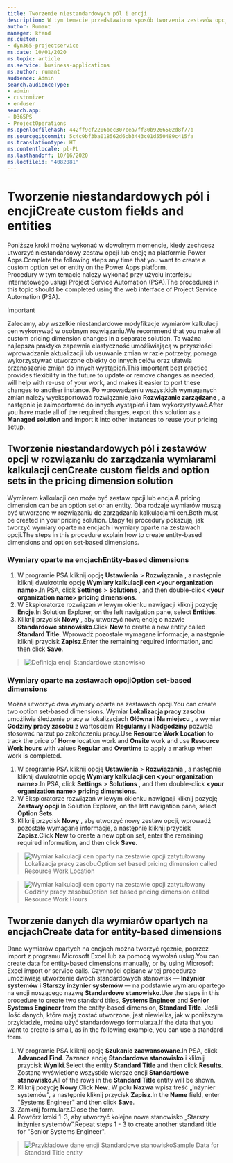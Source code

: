 ```yaml
---
title: Tworzenie niestandardowych pól i encji
description: W tym temacie przedstawiono sposób tworzenia zestawów opcji i encji we własnym rozwiązaniu na platformie Power Apps.
author: Rumant
manager: kfend
ms.custom:
- dyn365-projectservice
ms.date: 10/01/2020
ms.topic: article
ms.service: business-applications
ms.author: rumant
audience: Admin
search.audienceType:
- admin
- customizer
- enduser
search.app:
- D365PS
- ProjectOperations
ms.openlocfilehash: 442ff9cf2206bec307cea7ff30b9266502d8f77b
ms.sourcegitcommit: 5c4c9bf3ba018562d6cb3443c01d550489c415fa
ms.translationtype: HT
ms.contentlocale: pl-PL
ms.lasthandoff: 10/16/2020
ms.locfileid: "4082081"
---
```

# <a name="create-custom-fields-and-entities"></a><span data-ttu-id="c956c-103">Tworzenie niestandardowych pól i encji</span><span class="sxs-lookup"><span data-stu-id="c956c-103">Create custom fields and entities</span></span> 

<span data-ttu-id="c956c-104">Poniższe kroki można wykonać w dowolnym momencie, kiedy zechcesz utworzyć niestandardowy zestaw opcji lub encję na platformie Power Apps.</span><span class="sxs-lookup"><span data-stu-id="c956c-104">Complete the following steps any time that you want to create a custom option set or entity on the Power Apps platform.</span></span>  
<span data-ttu-id="c956c-105">Procedury w tym temacie należy wykonać przy użyciu interfejsu internetowego usługi Project Service Automation (PSA).</span><span class="sxs-lookup"><span data-stu-id="c956c-105">The procedures in this topic should be completed using the web interface of Project Service Automation (PSA).</span></span>

> [!IMPORTANT]
> <span data-ttu-id="c956c-106">Zalecamy, aby wszelkie niestandardowe modyfikacje wymiarów kalkulacji cen wykonywać w osobnym rozwiązaniu.</span><span class="sxs-lookup"><span data-stu-id="c956c-106">We recommend that you make all custom pricing dimension changes in a separate solution.</span></span> <span data-ttu-id="c956c-107">Ta ważna najlepsza praktyka zapewnia elastyczność umożliwiającą w przyszłości wprowadzanie aktualizacji lub usuwanie zmian w razie potrzeby, pomaga wykorzystywać utworzone obiekty do innych celów oraz ułatwia przenoszenie zmian do innych wystąpień.</span><span class="sxs-lookup"><span data-stu-id="c956c-107">This important best practice provides flexibility in the future to update or remove changes as needed, will help with re-use of your work, and makes it easier to port these changes to another instance.</span></span> <span data-ttu-id="c956c-108">Po wprowadzeniu wszystkich wymaganych zmian należy wyeksportować rozwiązanie jako **Rozwiązanie zarządzane** , a następnie je zaimportować do innych wystąpień i tam wykorzystywać.</span><span class="sxs-lookup"><span data-stu-id="c956c-108">After you have made all of the required changes, export this solution as a **Managed solution** and import it into other instances to reuse your pricing setup.</span></span>

  
## <a name="create-custom-fields-and-option-sets-in-the-pricing-dimension-solution"></a><span data-ttu-id="c956c-109">Tworzenie niestandardowych pól i zestawów opcji w rozwiązaniu do zarządzania wymiarami kalkulacji cen</span><span class="sxs-lookup"><span data-stu-id="c956c-109">Create custom fields and option sets in the pricing dimension solution</span></span>

<span data-ttu-id="c956c-110">Wymiarem kalkulacji cen może być zestaw opcji lub encja.</span><span class="sxs-lookup"><span data-stu-id="c956c-110">A pricing dimension can be an option set or an entity.</span></span> <span data-ttu-id="c956c-111">Oba rodzaje wymiarów muszą być utworzone w rozwiązaniu do zarządzania kalkulacjami cen.</span><span class="sxs-lookup"><span data-stu-id="c956c-111">Both must be created in your pricing solution.</span></span> <span data-ttu-id="c956c-112">Etapy tej procedury pokazują, jak tworzyć wymiary oparte na encjach i wymiary oparte na zestawach opcji.</span><span class="sxs-lookup"><span data-stu-id="c956c-112">The steps in this procedure explain how to create entity-based dimensions and option set-based dimensions.</span></span>

### <a name="entity-based-dimensions"></a><span data-ttu-id="c956c-113">Wymiary oparte na encjach</span><span class="sxs-lookup"><span data-stu-id="c956c-113">Entity-based dimensions</span></span>

1. <span data-ttu-id="c956c-114">W programie PSA kliknij opcję **Ustawienia** > **Rozwiązania** , a następnie kliknij dwukrotnie opcję **Wymiary kalkulacji cen \<your organization name>**.</span><span class="sxs-lookup"><span data-stu-id="c956c-114">In PSA, click **Settings** > **Solutions** , and then double-click **\<your organization name> pricing dimensions**.</span></span>
2. <span data-ttu-id="c956c-115">W Eksploratorze rozwiązań w lewym okienku nawigacji kliknij pozycję **Encje**.</span><span class="sxs-lookup"><span data-stu-id="c956c-115">In Solution Explorer, on the left navigation pane, select **Entities**.</span></span>
3. <span data-ttu-id="c956c-116">Kliknij przycisk **Nowy** , aby utworzyć nową encję o nazwie **Standardowe stanowisko**.</span><span class="sxs-lookup"><span data-stu-id="c956c-116">Click **New** to create a new entity called **Standard Title**.</span></span> <span data-ttu-id="c956c-117">Wprowadź pozostałe wymagane informacje, a następnie kliknij przycisk **Zapisz**.</span><span class="sxs-lookup"><span data-stu-id="c956c-117">Enter the remaining required information, and then click **Save**.</span></span>

> ![Definicja encji Standardowe stanowisko](media/Standard-Title-entity-definition.png)


### <a name="option-set-based-dimensions"></a><span data-ttu-id="c956c-119">Wymiary oparte na zestawach opcji</span><span class="sxs-lookup"><span data-stu-id="c956c-119">Option set-based dimensions</span></span> 
<span data-ttu-id="c956c-120">Można utworzyć dwa wymiary oparte na zestawach opcji.</span><span class="sxs-lookup"><span data-stu-id="c956c-120">You can create two option set-based dimensions.</span></span> <span data-ttu-id="c956c-121">Wymiar **Lokalizacja pracy zasobu** umożliwia śledzenie pracy w lokalizacjach **Główna** i **Na miejscu** , a wymiar **Godziny pracy zasobu** z wartościami **Regularny** i **Nadgodziny** pozwala stosować narzut po zakończeniu pracy.</span><span class="sxs-lookup"><span data-stu-id="c956c-121">Use **Resource Work Location** to track the price of **Home** location work and **Onsite** work and use **Resource Work hours** with values **Regular** and **Overtime** to apply a markup when work is completed.</span></span>


1. <span data-ttu-id="c956c-122">W programie PSA kliknij opcję **Ustawienia** > **Rozwiązania** , a następnie kliknij dwukrotnie opcję **Wymiary kalkulacji cen \<your organization name>**.</span><span class="sxs-lookup"><span data-stu-id="c956c-122">In PSA, click **Settings** > **Solutions** , and then double-click  **\<your organization name> pricing dimensions**.</span></span> 
2. <span data-ttu-id="c956c-123">W Eksploratorze rozwiązań w lewym okienku nawigacji kliknij pozycję **Zestawy opcji**.</span><span class="sxs-lookup"><span data-stu-id="c956c-123">In Solution Explorer, on the left navigation pane, select  **Option Sets**.</span></span> 
3. <span data-ttu-id="c956c-124">Kliknij przycisk **Nowy** , aby utworzyć nowy zestaw opcji, wprowadź pozostałe wymagane informacje, a następnie kliknij przycisk **Zapisz**.</span><span class="sxs-lookup"><span data-stu-id="c956c-124">Click **New** to create a new option set, enter the remaining required information, and then click **Save**.</span></span>

> ![<span data-ttu-id="c956c-125">Wymiar kalkulacji cen oparty na zestawie opcji zatytułowany Lokalizacja pracy zasobu</span><span class="sxs-lookup"><span data-stu-id="c956c-125">Option set based pricing dimension called Resource Work Location</span></span> ](media/Option-set-PD-called-Resource-Work-Location.png)

> ![<span data-ttu-id="c956c-126">Wymiar kalkulacji cen oparty na zestawie opcji zatytułowany Godziny pracy zasobu</span><span class="sxs-lookup"><span data-stu-id="c956c-126">Option set based pricing dimension called Resource Work Hours</span></span> ](media/Option-set-PD-called-Resource-Work-Hours.PNG)


## <a name="create-data-for-entity-based-dimensions"></a><span data-ttu-id="c956c-127">Tworzenie danych dla wymiarów opartych na encjach</span><span class="sxs-lookup"><span data-stu-id="c956c-127">Create data for entity-based dimensions</span></span>

<span data-ttu-id="c956c-128">Dane wymiarów opartych na encjach można tworzyć ręcznie, poprzez import z programu Microsoft Excel lub za pomocą wywołań usług.</span><span class="sxs-lookup"><span data-stu-id="c956c-128">You can create data for entity-based dimensions manually, or by using Microsoft Excel import or service calls.</span></span> <span data-ttu-id="c956c-129">Czynności opisane w tej procedurze umożliwiają utworzenie dwóch standardowych stanowisk — **Inżynier systemów** i **Starszy inżynier systemów** — na podstawie wymiaru opartego na encji noszącego nazwę **Standardowe stanowisko**.</span><span class="sxs-lookup"><span data-stu-id="c956c-129">Use the steps in this procedure to create two standard titles, **Systems Engineer** and **Senior Systems Engineer** from the entity-based dimension, **Standard Title**.</span></span> <span data-ttu-id="c956c-130">Jeśli ilość danych, które mają zostać utworzone, jest niewielka, jak w poniższym przykładzie, można użyć standardowego formularza.</span><span class="sxs-lookup"><span data-stu-id="c956c-130">If the data that you want to create is small, as in the following example, you can use a standard form.</span></span>

1. <span data-ttu-id="c956c-131">W programie PSA kliknij opcję **Szukanie zaawansowane**.</span><span class="sxs-lookup"><span data-stu-id="c956c-131">In PSA, click **Advanced Find**.</span></span> <span data-ttu-id="c956c-132">Zaznacz encję **Standardowe stanowisko** i kliknij przycisk **Wyniki**.</span><span class="sxs-lookup"><span data-stu-id="c956c-132">Select the entity **Standard Title** and then click **Results**.</span></span> <span data-ttu-id="c956c-133">Zostaną wyświetlone wszystkie wiersze encji **Standardowe stanowisko**.</span><span class="sxs-lookup"><span data-stu-id="c956c-133">All of the rows in the **Standard Title** entity will be shown.</span></span>
2. <span data-ttu-id="c956c-134">Kliknij pozycję **Nowy**.</span><span class="sxs-lookup"><span data-stu-id="c956c-134">Click **New**.</span></span> <span data-ttu-id="c956c-135">W polu **Nazwa** wpisz treść „Inżynier systemów”, a następnie kliknij przycisk **Zapisz**.</span><span class="sxs-lookup"><span data-stu-id="c956c-135">In the **Name** field, enter "Systems Engineer" and then click **Save**.</span></span>
3. <span data-ttu-id="c956c-136">Zamknij formularz.</span><span class="sxs-lookup"><span data-stu-id="c956c-136">Close the form.</span></span> 
4. <span data-ttu-id="c956c-137">Powtórz kroki 1–3, aby utworzyć kolejne nowe stanowisko „Starszy inżynier systemów”.</span><span class="sxs-lookup"><span data-stu-id="c956c-137">Repeat steps 1 - 3 to create another standard title for "Senior Systems Engineer".</span></span>

> ![<span data-ttu-id="c956c-138">Przykładowe dane encji Standardowe stanowisko</span><span class="sxs-lookup"><span data-stu-id="c956c-138">Sample Data for Standard Title entity</span></span> ](media/ST-data.png)


